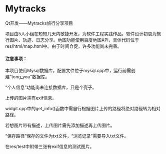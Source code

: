 # Mytracks
Qt开发——Mytracks旅行分享项目

项目由5人小组在短短几天内敏捷开发，为软件工程实践作品。软件设计初衷为旅行图片、轨迹、日志分享。地图功能使用百度地图API，具体代码位于res/html/map.html中。由于时间仓促，许多功能尚未完善。

#### 注意事项： ####

本项目使用Mysql数据库，配置文件位于mysql.cpp中，运行前需创建“tong_you”数据库。

“个人信息”功能尚未连接数据库，只是个壳子。

上传的图片需有exif信息。

widgit.cpp中的get_info()函数中需自行根据图片上传的路径将绝对路径转为相对路径。

若想图片带有描述，上传图片需先添加描述再上传图片。

“保存路径”保存的文件为txt文件，“浏览记录”需要导入txt文件。

在res/test中附带三张有exif信息的测试图片。

